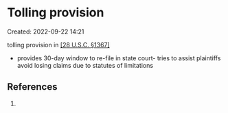 # Tolling provision
Created: 2022-09-22 14:21

tolling provision in [[28 U.S.C. §1367]](d)
- provides 30-day window to re-file in state court- tries to assist plaintiffs avoid losing claims due to statutes of limitations


## References

1. 